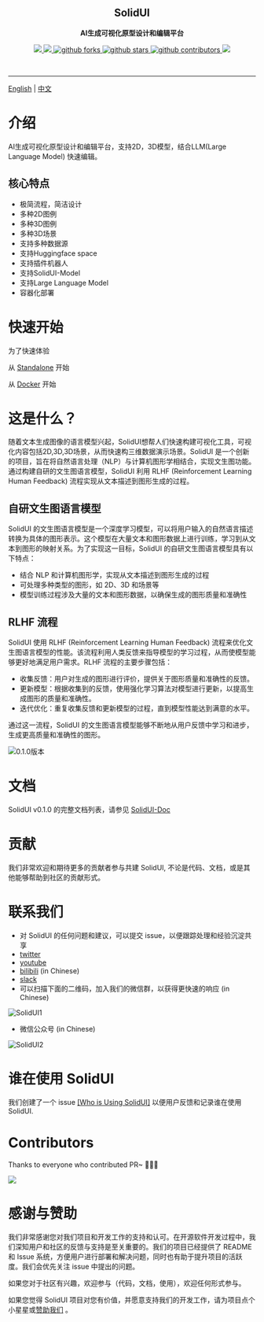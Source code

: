 <h2 align="center">
  SolidUI
</h2>

<p align="center">
  <strong>AI生成可视化原型设计和编辑平台</strong>
</p>

<p align="center">
    <a target="_blank" href="https://github.com/CloudOrc/SolidUI/blob/main/LICENSE">
        <img src="https://img.shields.io/badge/License-Apache%202.0-blue.svg?label=license" />
    </a>
    <a target="_blank" href="https://www.oracle.com/technetwork/java/javase/downloads/index.html">
        <img src="https://img.shields.io/badge/JDK-8-green.svg" />
    </a>

<a target="_blank" href='https://github.com/CloudOrc/SolidUI'>
<img src="https://img.shields.io/github/forks/CloudOrc/SolidUI.svg" alt="github forks"/>
</a>
<a target="_blank" href='https://github.com/CloudOrc/SolidUI'>
<img src="https://img.shields.io/github/stars/CloudOrc/SolidUI.svg" alt="github stars"/>
</a>
<a target="_blank" href='https://github.com/CloudOrc/SolidUI'>
<img src="https://img.shields.io/github/contributors/CloudOrc/SolidUI.svg" alt="github contributors"/>
</a>
<a target="_blank" href="https://badges.toozhao.com/stats/01GS2TEBGN98QRTZ1F3K0Y7XCG">
<img src="https://badges.toozhao.com/badges/01GS2TEBGN98QRTZ1F3K0Y7XCG/green.svg" />
</a>

</p>
<br/>

---

[English](README.md) | [中文](README_CN.md)

# 介绍

AI生成可视化原型设计和编辑平台，支持2D，3D模型，结合LLM(Large Language Model) 快速编辑。

## 核心特点

* 极简流程，简洁设计
* 多种2D图例
* 多种3D图例
* 多种3D场景
* 支持多种数据源
* 支持Huggingface space
* 支持插件机器人
* 支持SolidUI-Model
* 支持Large Language Model
* 容器化部署

# 快速开始

为了快速体验

从 [Standalone](https://github.com/CloudOrc/SolidUI-Doc/tree/main/zh_CN/部署文档/整体部署/README_STANDALONE.md) 开始

从 [Docker](https://github.com/CloudOrc/SolidUI-Doc/tree/main/zh_CN/部署文档/整体部署/README_DOCKER.md) 开始

# 这是什么？

随着文本生成图像的语言模型兴起，SolidUI想帮人们快速构建可视化工具，可视化内容包括2D,3D,3D场景，从而快速构三维数据演示场景。SolidUI 是一个创新的项目，旨在将自然语言处理（NLP）与计算机图形学相结合，实现文生图功能。通过构建自研的文生图语言模型，SolidUI 利用 RLHF (Reinforcement Learning Human Feedback) 流程实现从文本描述到图形生成的过程。

## 自研文生图语言模型

SolidUI 的文生图语言模型是一个深度学习模型，可以将用户输入的自然语言描述转换为具体的图形表示。这个模型在大量文本和图形数据上进行训练，学习到从文本到图形的映射关系。为了实现这一目标，SolidUI 的自研文生图语言模型具有以下特点：

* 结合 NLP 和计算机图形学，实现从文本描述到图形生成的过程
* 可处理多种类型的图形，如 2D、3D 和场景等
* 模型训练过程涉及大量的文本和图形数据，以确保生成的图形质量和准确性

## RLHF 流程

SolidUI 使用 RLHF (Reinforcement Learning Human Feedback) 流程来优化文生图语言模型的性能。该流程利用人类反馈来指导模型的学习过程，从而使模型能够更好地满足用户需求。RLHF 流程的主要步骤包括：

* 收集反馈：用户对生成的图形进行评价，提供关于图形质量和准确性的反馈。
* 更新模型：根据收集到的反馈，使用强化学习算法对模型进行更新，以提高生成图形的质量和准确性。
* 迭代优化：重复收集反馈和更新模型的过程，直到模型性能达到满意的水平。

通过这一流程，SolidUI 的文生图语言模型能够不断地从用户反馈中学习和进步，生成更高质量和准确性的图形。

![0.1.0版本](docs/images/designpage.png)

# 文档

SolidUI v0.1.0 的完整文档列表，请参见 [SolidUI-Doc](https://github.com/CloudOrc/SolidUI-Doc/tree/main/zh_CN)

# 贡献

我们非常欢迎和期待更多的贡献者参与共建 SolidUI, 不论是代码、文档，或是其他能够帮助到社区的贡献形式。

# 联系我们

- 对 SolidUI 的任何问题和建议，可以提交 issue，以便跟踪处理和经验沉淀共享
- [twitter](https://twitter.com/dlimeng192048)
- [youtube](https://www.youtube.com/@dlimeng)
- [bilibili](https://space.bilibili.com/472576729) (in Chinese)
- [slack](https://join.slack.com/t/solidui/shared_invite/zt-1r83iino0-SZD38aHAIw2KBA~DSpZndA)
- 可以扫描下面的二维码，加入我们的微信群，以获得更快速的响应 (in Chinese)

![SolidUI1](docs/images/solidui_contact_01.png)

- 微信公众号 (in Chinese)

![SolidUI2](docs/images/solidui_contact_02.png)

# 谁在使用 SolidUI

我们创建了一个 issue [[Who is Using SolidUI]](https://github.com/CloudOrc/SolidUI/issues/1) 以便用户反馈和记录谁在使用 SolidUI.

# Contributors

Thanks to everyone who contributed PR~ 🎉🎉🎉

<a href="https://github.com/CloudOrc/SolidUI/graphs/contributors">
<img src="https://contrib.rocks/image?repo=CloudOrc/SolidUI" />
</a>

# 感谢与赞助

我们非常感谢您对我们项目和开发工作的支持和认可。在开源软件开发过程中，我们深知用户和社区的反馈与支持是至关重要的。我们的项目已经提供了 README 和 Issue 系统，方便用户进行部署和解决问题，同时也有助于提升项目的活跃度。我们会优先关注 issue 中提出的问题。

如果您对于社区有兴趣，欢迎参与（代码，文档，使用），欢迎任何形式参与。

如果您觉得 SolidUI 项目对您有价值，并愿意支持我们的开发工作，请为项目点个小星星或[赞助我们](https://afdian.net/a/solidui) 。

